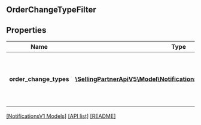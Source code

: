 ## OrderChangeTypeFilter

## Properties

Name | Type | Description | Notes
------------ | ------------- | ------------- | -------------
**order_change_types** | [**\SellingPartnerApiV5\Model\NotificationsV1\OrderChangeTypeEnum[]**](OrderChangeTypeEnum.md) | A list of order change types to subscribe to (e.g. BuyerRequestedChange). To receive notifications of all change types, do not provide this list. | [optional]

[[NotificationsV1 Models]](../) [[API list]](../../Api) [[README]](../../../README.md)
